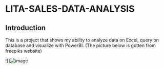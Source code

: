 # LITA-SALES-DATA-ANALYSIS

## Introduction
This is a project that shows my ability to analyze data on Excel, query on database and visualize with PowerBI. (The picture below is gotten from freepiks website)

![]![image](https://github.com/user-attachments/assets/8921915d-7a7f-4289-9682-996de94d2534)


